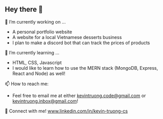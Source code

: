 ## Hey there 👋

🔭 I’m currently working on ...
- A personal portfolio website
- A website for a local Vietnamese desserts business
- I plan to make a discord bot that can track the prices of products

🌱 I’m currently learning ...
- HTML, CSS, Javascript
- I would like to learn how to use the MERN stack (MongoDB, Express, React and Node) as well!

📫 How to reach me:
- Feel free to email me at either kevintruong.code@gmail.com or kevintruong.inbox@gmail.com!

🤝 Connect with me!
www.linkedin.com/in/kevin-truong-cs


<!--
**kinhvin/kinhvin** is a ✨ _special_ ✨ repository because its `README.md` (this file) appears on your GitHub profile.

Here are some ideas to get you started:

- 🔭 I’m currently working on ...
- 🌱 I’m currently learning ...
- 👯 I’m looking to collaborate on ...
- 🤔 I’m looking for help with ...
- 💬 Ask me about ...
- 📫 How to reach me: ...
- 😄 Pronouns: ...
- ⚡ Fun fact: ...
-->

